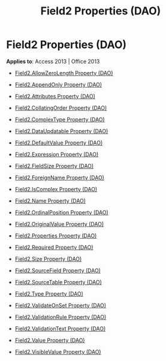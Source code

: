 ﻿---
title: Field2 Properties (DAO)
TOCTitle: Properties
ms:assetid: 58b44dfc-3fa7-4c69-80cf-04f231c49899
ms:mtpsurl: https://msdn.microsoft.com/library/Dn124918(v=office.15)
ms:contentKeyID: 52072538
ms.date: 09/18/2015
mtps_version: v=office.15
---

# Field2 Properties (DAO)


**Applies to**: Access 2013 | Office 2013



  - [Field2.AllowZeroLength Property (DAO)](field2-allowzerolength-property-dao.md)

  - [Field2.AppendOnly Property (DAO)](field2-appendonly-property-dao.md)

  - [Field2.Attributes Property (DAO)](field2-attributes-property-dao.md)

  - [Field2.CollatingOrder Property (DAO)](field2-collatingorder-property-dao.md)

  - [Field2.ComplexType Property (DAO)](field2-complextype-property-dao.md)

  - [Field2.DataUpdatable Property (DAO)](field2-dataupdatable-property-dao.md)

  - [Field2.DefaultValue Property (DAO)](field2-defaultvalue-property-dao.md)

  - [Field2.Expression Property (DAO)](field2-expression-property-dao.md)

  - [Field2.FieldSize Property (DAO)](field2-fieldsize-property-dao.md)

  - [Field2.ForeignName Property (DAO)](field2-foreignname-property-dao.md)

  - [Field2.IsComplex Property (DAO)](field2-iscomplex-property-dao.md)

  - [Field2.Name Property (DAO)](field2-name-property-dao.md)

  - [Field2.OrdinalPosition Property (DAO)](field2-ordinalposition-property-dao.md)

  - [Field2.OriginalValue Property (DAO)](field2-originalvalue-property-dao.md)

  - [Field2.Properties Property (DAO)](field2-properties-property-dao.md)

  - [Field2.Required Property (DAO)](field2-required-property-dao.md)

  - [Field2.Size Property (DAO)](field2-size-property-dao.md)

  - [Field2.SourceField Property (DAO)](field2-sourcefield-property-dao.md)

  - [Field2.SourceTable Property (DAO)](field2-sourcetable-property-dao.md)

  - [Field2.Type Property (DAO)](field2-type-property-dao.md)

  - [Field2.ValidateOnSet Property (DAO)](field2-validateonset-property-dao.md)

  - [Field2.ValidationRule Property (DAO)](field2-validationrule-property-dao.md)

  - [Field2.ValidationText Property (DAO)](field2-validationtext-property-dao.md)

  - [Field2.Value Property (DAO)](field2-value-property-dao.md)

  - [Field2.VisibleValue Property (DAO)](field2-visiblevalue-property-dao.md)

